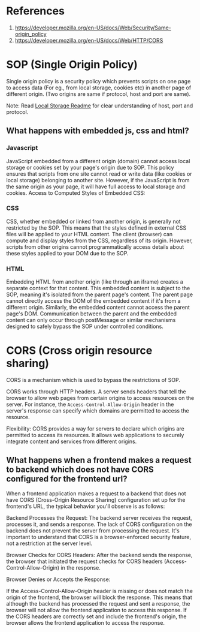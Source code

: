 # References
1. https://developer.mozilla.org/en-US/docs/Web/Security/Same-origin_policy
2. https://developer.mozilla.org/en-US/docs/Web/HTTP/CORS

# SOP (Single Origin Policy)
Single origin policy is a security policy which prevents scripts on one page to access data (For eg., from local storage, cookies etc) in another page of different origin. (Two origins are same if protocol, host and port are same).

Note: Read <a href="../Local Storage And Cookies/README.md">Local Storage Readme</a> for clear understanding of host, port and protocol.

## What happens with embedded js, css and html?

### Javascript
JavaScript embedded from a different origin (domain) cannot access local storage or cookies set by your page's origin due to SOP. This policy ensures that scripts from one site cannot read or write data (like cookies or local storage) belonging to another site.
However, if the JavaScript is from the same origin as your page, it will have full access to local storage and cookies.
Access to Computed Styles of Embedded CSS:

### CSS
CSS, whether embedded or linked from another origin, is generally not restricted by the SOP. This means that the styles defined in external CSS files will be applied to your HTML content.
The client (browser) can compute and display styles from the CSS, regardless of its origin. However, scripts from other origins cannot programmatically access details about these styles applied to your DOM due to the SOP.


### HTML
Embedding HTML from another origin (like through an iframe) creates a separate context for that content. This embedded content is subject to the SOP, meaning it's isolated from the parent page's content.
The parent page cannot directly access the DOM of the embedded content if it's from a different origin. Similarly, the embedded content cannot access the parent page's DOM.
Communication between the parent and the embedded content can only occur through postMessage or similar mechanisms designed to safely bypass the SOP under controlled conditions.

# CORS (Cross origin resource sharing)
CORS is a mechanism which is used to bypass the restrictions of SOP.

CORS works through HTTP headers. A server sends headers that tell the browser to allow web pages from certain origins to access resources on the server.
For instance, the ```Access-Control-Allow-Origin``` header in the server's response can specify which domains are permitted to access the resource.

Flexibility: CORS provides a way for servers to declare which origins are permitted to access its resources. It allows web applications to securely integrate content and services from different origins.

## What happens when a frontend makes a request to backend which does not have CORS configured for the frontend url?
When a frontend application makes a request to a backend that does not have CORS (Cross-Origin Resource Sharing) configuration set up for the frontend's URL, the typical behavior you'll observe is as follows:

Backend Processes the Request: The backend server receives the request, processes it, and sends a response. The lack of CORS configuration on the backend does not prevent the server from processing the request. It's important to understand that CORS is a browser-enforced security feature, not a restriction at the server level.

Browser Checks for CORS Headers: After the backend sends the response, the browser that initiated the request checks for CORS headers (Access-Control-Allow-Origin) in the response.

Browser Denies or Accepts the Response:

If the Access-Control-Allow-Origin header is missing or does not match the origin of the frontend, the browser will block the response. This means that although the backend has processed the request and sent a response, the browser will not allow the frontend application to access this response.
If the CORS headers are correctly set and include the frontend's origin, the browser allows the frontend application to access the response.
